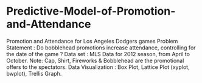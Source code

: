 # Predictive-Model-of-Promotion-and-Attendance
Promotion and Attendance for Los Angeles Dodgers games
Problem Statement : Do bobblehead promotions increase attendance, controlling for the date of the game ?
Data set : MLS Data for 2012 season, from April to October.
Note: Cap, Shirt, Fireworks & Bobblehead are the promotional offers to the spectators.
Data Visualization : Box Plot, Lattice Plot (xyplot, bwplot), Trellis Graph.

